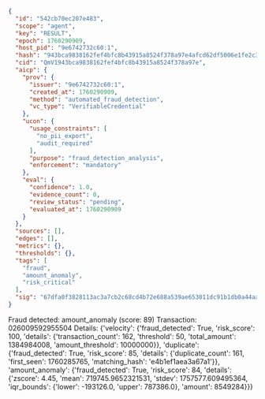 ```json
{
  "id": "542cb70ec207e483",
  "scope": "agent",
  "key": "RESULT",
  "epoch": 1760290909,
  "host_pid": "9e6742732c60:1",
  "hash": "943bca9838162fef4bfc8b43915a8524f378a97e4afcd62df5006e1fe2c3233e",
  "cid": "QmV1943bca9838162fef4bfc8b43915a8524f378a97e",
  "aicp": {
    "prov": {
      "issuer": "9e6742732c60:1",
      "created_at": 1760290909,
      "method": "automated_fraud_detection",
      "vc_type": "VerifiableCredential"
    },
    "ucon": {
      "usage_constraints": [
        "no_pii_export",
        "audit_required"
      ],
      "purpose": "fraud_detection_analysis",
      "enforcement": "mandatory"
    },
    "eval": {
      "confidence": 1.0,
      "evidence_count": 0,
      "review_status": "pending",
      "evaluated_at": 1760290909
    }
  },
  "sources": [],
  "edges": [],
  "metrics": {},
  "thresholds": {},
  "tags": [
    "fraud",
    "amount_anomaly",
    "risk_critical"
  ],
  "sig": "67dfa0f3828113ac3a7cb2c68cd4b72e688a539ae653011dc91b1db0a44aa102"
}
```

Fraud detected: amount_anomaly (score: 89)
Transaction: 026009592955504
Details: {'velocity': {'fraud_detected': True, 'risk_score': 100, 'details': {'transaction_count': 162, 'threshold': 50, 'total_amount': 1384984008, 'amount_threshold': 10000000}}, 'duplicate': {'fraud_detected': True, 'risk_score': 85, 'details': {'duplicate_count': 161, 'first_seen': 1760285765, 'matching_hash': 'e4b1ef1aea3a67a1'}}, 'amount_anomaly': {'fraud_detected': True, 'risk_score': 84, 'details': {'zscore': 4.45, 'mean': 719745.9652321531, 'stdev': 1757577.609495364, 'iqr_bounds': {'lower': -193126.0, 'upper': 787386.0}, 'amount': 8549284}}}
